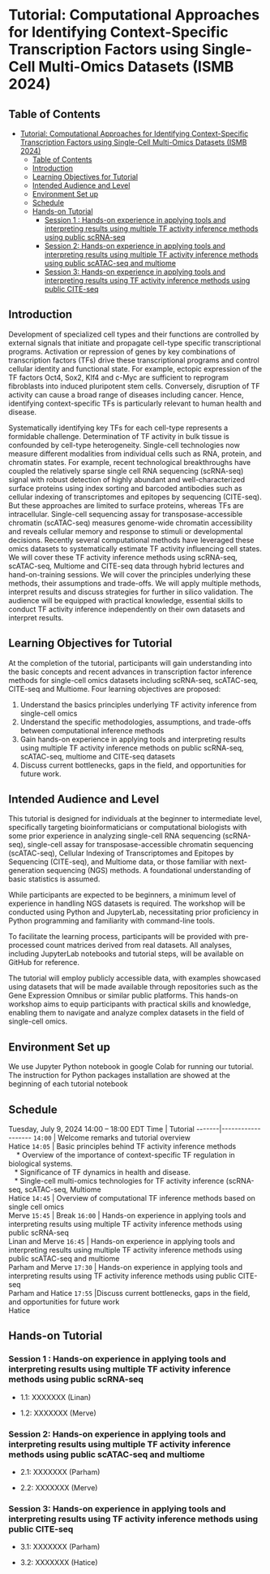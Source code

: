 # Tutorial: Computational Approaches for Identifying Context-Specific Transcription Factors using Single-Cell Multi-Omics Datasets (ISMB 2024)

## Table of Contents

<!-- vscode-markdown-toc -->

- [Tutorial: Computational Approaches for Identifying Context-Specific Transcription Factors using Single-Cell Multi-Omics Datasets (ISMB 2024)](#tutorial-computational-approaches-for-identifying-context-specific-transcription-factors-using-single-cell-multi-omics-datasets-ismb-2024)
  - [Table of Contents](#table-of-contents)
  - [Introduction](#introduction)
  - [Learning Objectives for Tutorial](#learning-objectives-for-tutorial)
  - [Intended Audience and Level](#intended-audience-and-level)
  - [Environment Set up](#environment-set-up)
  - [Schedule](#schedule)
  - [Hands-on Tutorial](#hands-on-tutorial)
    - [Session 1 :  Hands-on experience in applying tools and interpreting results using multiple TF activity inference methods using public scRNA-seq](#session-1---hands-on-experience-in-applying-tools-and-interpreting-results-using-multiple-tf-activity-inference-methods-using-public-scrna-seq)
    - [Session 2: Hands-on experience in applying tools and interpreting results using multiple TF activity inference methods using public scATAC-seq and multiome](#session-2-hands-on-experience-in-applying-tools-and-interpreting-results-using-multiple-tf-activity-inference-methods-using-public-scatac-seq-and-multiome)
    - [Session 3: Hands-on experience in applying tools and interpreting results using TF activity inference methods using public CITE-seq](#session-3-hands-on-experience-in-applying-tools-and-interpreting-results-using-tf-activity-inference-methods-using-public-cite-seq)

<!-- vscode-markdown-toc-config
	numbering=true
	autoSave=true
	/vscode-markdown-toc-config -->
<!-- /vscode-markdown-toc -->


##  <a name='Introduction'></a>Introduction
Development of specialized cell types and their functions are controlled by external signals that initiate and propagate cell-type specific transcriptional programs. Activation or repression of genes by key combinations of transcription factors (TFs) drive these transcriptional programs and control cellular identity and functional state. For example, ectopic expression of the TF factors Oct4, Sox2, Klf4 and c-Myc are sufficient to reprogram fibroblasts into induced pluripotent stem cells. Conversely, disruption of TF activity can cause a broad range of diseases including cancer. Hence, identifying context-specific TFs is particularly relevant to human health and disease.

Systematically identifying key TFs for each cell-type represents a formidable challenge. Determination of TF activity in bulk tissue is confounded by cell-type heterogeneity. Single-cell technologies now measure different modalities from individual cells such as RNA, protein, and chromatin states. For example, recent technological breakthroughs have coupled the relatively sparse single cell RNA sequencing (scRNA-seq) signal with robust detection of highly abundant and well-characterized surface proteins using index sorting and barcoded antibodies such as cellular indexing of transcriptomes and epitopes by sequencing (CITE-seq). But these approaches are limited to surface proteins, whereas TFs are intracellular. Single-cell sequencing assay for transposase-accessible chromatin (scATAC-seq) measures genome-wide chromatin accessibility and reveals cellular memory and response to stimuli or developmental decisions. Recently several computational methods have leveraged these omics datasets to systematically estimate TF activity influencing cell states. We will cover these TF activity inference methods using scRNA-seq, scATAC-seq, Multiome and CITE-seq data through hybrid lectures and hand-on-training sessions. We will cover the principles underlying these methods, their assumptions and trade-offs. We will apply multiple methods, interpret results and discuss strategies for further in silico validation. The audience will be equipped with practical knowledge, essential skills to conduct TF activity inference independently on their own datasets and interpret results.
##  <a name='LearningObjectivesforTutorial'></a>Learning Objectives for Tutorial
At the completion of the tutorial, participants will gain understanding into the basic concepts and recent advances in transcription factor inference methods for single-cell omics datasets including scRNA-seq, scATAC-seq, CITE-seq and Multiome. Four learning objectives are proposed:
1. Understand the basics principles underlying TF activity inference from single-cell omics
2. Understand the specific methodologies, assumptions, and trade-offs between computational inference methods
3. Gain hands-on experience in applying tools and interpreting results using multiple TF activity inference methods on public scRNA-seq, scATAC-seq, multiome and CITE-seq datasets
4. Discuss current bottlenecks, gaps in the field, and opportunities for future work.

##  <a name='IntendedAudienceandLevel'></a>Intended Audience and Level
This tutorial is designed for individuals at the beginner to intermediate level, specifically targeting bioinformaticians or computational biologists with some prior experience in analyzing single-cell RNA sequencing (scRNA-seq), single-cell assay for transposase-accessible chromatin sequencing (scATAC-seq), Cellular Indexing of Transcriptomes and Epitopes by Sequencing (CITE-seq), and Multiome data, or those familiar with next-generation sequencing (NGS) methods. A foundational understanding of basic statistics is assumed.

While participants are expected to be beginners, a minimum level of experience in handling NGS datasets is required. The workshop will be conducted using Python and JupyterLab, necessitating prior proficiency in Python programming and familiarity with command-line tools.

To facilitate the learning process, participants will be provided with pre-processed count matrices derived from real datasets. All analyses, including JupyterLab notebooks and tutorial steps, will be available on GitHub for reference.

The tutorial will employ publicly accessible data, with examples showcased using datasets that will be made available through repositories such as the Gene Expression Omnibus or similar public platforms. This hands-on workshop aims to equip participants with practical skills and knowledge, enabling them to navigate and analyze complex datasets in the field of single-cell omics.

##  <a name='EnvironmentSetup'></a>Environment Set up
We use Jupyter Python notebook in google Colab for running our tutorial. The instruction for Python packages installation are showed at the beginning of each tutorial notebook 

##  <a name='Schedule'></a>Schedule
Tuesday, July 9, 2024 14:00 – 18:00 EDT
Time  | Tutorial
-------|-------------------
`14:00` | Welcome remarks and tutorial overview  <br /> Hatice 
`14:05` | Basic principles behind TF activity inference methods <br>  &nbsp;  &nbsp; *  Overview of the importance of context-specific TF regulation in biological systems. <br> &nbsp;  &nbsp;* Significance of TF dynamics in health and disease.<br> &nbsp;  &nbsp;* Single-cell multi-omics technologies for TF activity inference (scRNA-seq, scATAC-seq, Multiome<br /> Hatice
`14:45` | Overview of computational TF inference methods based on single cell omics <br /> Merve
`15:45` | Break
`16:00` | Hands-on experience in applying tools and interpreting results using multiple TF activity inference methods using public scRNA-seq <br />Linan and Merve
`16:45` | Hands-on experience in applying tools and interpreting results using multiple TF activity inference methods using public scATAC-seq and multiome <br />Parham and Merve
`17:30` | Hands-on experience in applying tools and interpreting results using TF activity inference methods using public CITE-seq <br />Parham and Hatice
`17:55` |Discuss current bottlenecks, gaps in the field, and opportunities for future work <br />Hatice

##  <a name='Hands-onTutorial'></a>Hands-on Tutorial
###   <a name='Session1:Hands-onexperienceinapplyingtoolsandinterpretingresultsusingmultipleTFactivityinferencemethodsusingpublicscRNA-seq'></a>Session 1 :  Hands-on experience in applying tools and interpreting results using multiple TF activity inference methods using public scRNA-seq
* 1.1:  XXXXXXX (Linan)

* 1.2:  XXXXXXX (Merve)

###   <a name='Session2:Hands-onexperienceinapplyingtoolsandinterpretingresultsusingmultipleTFactivityinferencemethodsusingpublicscATAC-seqandmultiome'></a>Session 2: Hands-on experience in applying tools and interpreting results using multiple TF activity inference methods using public scATAC-seq and multiome
* 2.1:  XXXXXXX (Parham)

* 2.2:  XXXXXXX (Merve)
  

###   <a name='Session3:Hands-onexperienceinapplyingtoolsandinterpretingresultsusingTFactivityinferencemethodsusingpublicCITE-seq'></a>Session 3: Hands-on experience in applying tools and interpreting results using TF activity inference methods using public CITE-seq
* 3.1:  XXXXXXX (Parham)

* 3.2:  XXXXXXX (Hatice)


